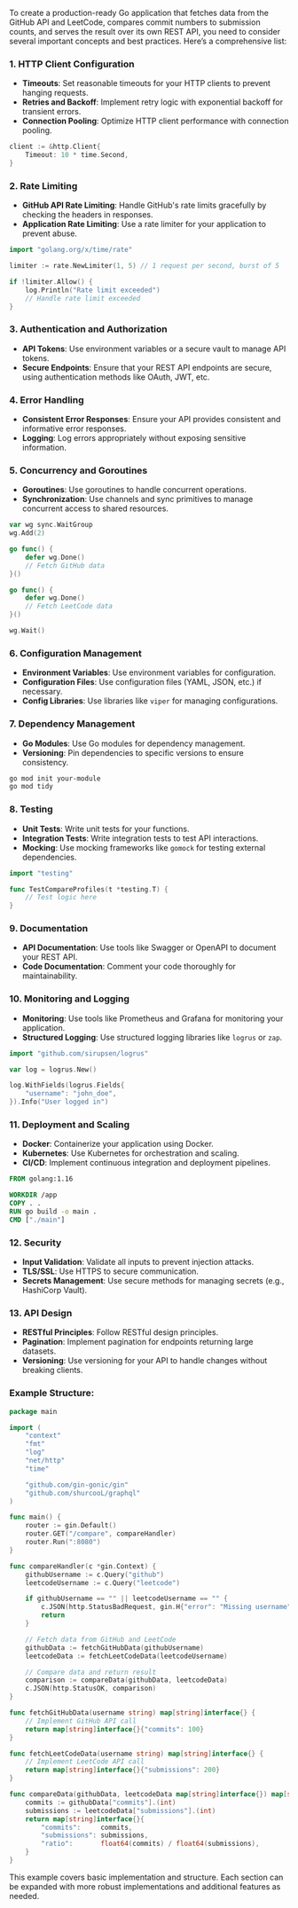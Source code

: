To create a production-ready Go application that fetches data from the GitHub API and LeetCode, compares commit numbers to submission counts, and serves the result over its own REST API, you need to consider several important concepts and best practices. Here’s a comprehensive list:

### 1. **HTTP Client Configuration**

- **Timeouts**: Set reasonable timeouts for your HTTP clients to prevent hanging requests.
- **Retries and Backoff**: Implement retry logic with exponential backoff for transient errors.
- **Connection Pooling**: Optimize HTTP client performance with connection pooling.

```go
client := &http.Client{
    Timeout: 10 * time.Second,
}
```

### 2. **Rate Limiting**

- **GitHub API Rate Limiting**: Handle GitHub's rate limits gracefully by checking the headers in responses.
- **Application Rate Limiting**: Use a rate limiter for your application to prevent abuse.

```go
import "golang.org/x/time/rate"

limiter := rate.NewLimiter(1, 5) // 1 request per second, burst of 5

if !limiter.Allow() {
    log.Println("Rate limit exceeded")
    // Handle rate limit exceeded
}
```

### 3. **Authentication and Authorization**

- **API Tokens**: Use environment variables or a secure vault to manage API tokens.
- **Secure Endpoints**: Ensure that your REST API endpoints are secure, using authentication methods like OAuth, JWT, etc.

### 4. **Error Handling**

- **Consistent Error Responses**: Ensure your API provides consistent and informative error responses.
- **Logging**: Log errors appropriately without exposing sensitive information.

### 5. **Concurrency and Goroutines**

- **Goroutines**: Use goroutines to handle concurrent operations.
- **Synchronization**: Use channels and sync primitives to manage concurrent access to shared resources.

```go
var wg sync.WaitGroup
wg.Add(2)

go func() {
    defer wg.Done()
    // Fetch GitHub data
}()

go func() {
    defer wg.Done()
    // Fetch LeetCode data
}()

wg.Wait()
```

### 6. **Configuration Management**

- **Environment Variables**: Use environment variables for configuration.
- **Configuration Files**: Use configuration files (YAML, JSON, etc.) if necessary.
- **Config Libraries**: Use libraries like `viper` for managing configurations.

### 7. **Dependency Management**

- **Go Modules**: Use Go modules for dependency management.
- **Versioning**: Pin dependencies to specific versions to ensure consistency.

```sh
go mod init your-module
go mod tidy
```

### 8. **Testing**

- **Unit Tests**: Write unit tests for your functions.
- **Integration Tests**: Write integration tests to test API interactions.
- **Mocking**: Use mocking frameworks like `gomock` for testing external dependencies.

```go
import "testing"

func TestCompareProfiles(t *testing.T) {
    // Test logic here
}
```

### 9. **Documentation**

- **API Documentation**: Use tools like Swagger or OpenAPI to document your REST API.
- **Code Documentation**: Comment your code thoroughly for maintainability.

### 10. **Monitoring and Logging**

- **Monitoring**: Use tools like Prometheus and Grafana for monitoring your application.
- **Structured Logging**: Use structured logging libraries like `logrus` or `zap`.

```go
import "github.com/sirupsen/logrus"

var log = logrus.New()

log.WithFields(logrus.Fields{
    "username": "john_doe",
}).Info("User logged in")
```

### 11. **Deployment and Scaling**

- **Docker**: Containerize your application using Docker.
- **Kubernetes**: Use Kubernetes for orchestration and scaling.
- **CI/CD**: Implement continuous integration and deployment pipelines.

```dockerfile
FROM golang:1.16

WORKDIR /app
COPY . .
RUN go build -o main .
CMD ["./main"]
```

### 12. **Security**

- **Input Validation**: Validate all inputs to prevent injection attacks.
- **TLS/SSL**: Use HTTPS to secure communication.
- **Secrets Management**: Use secure methods for managing secrets (e.g., HashiCorp Vault).

### 13. **API Design**

- **RESTful Principles**: Follow RESTful design principles.
- **Pagination**: Implement pagination for endpoints returning large datasets.
- **Versioning**: Use versioning for your API to handle changes without breaking clients.

### Example Structure:

```go
package main

import (
    "context"
    "fmt"
    "log"
    "net/http"
    "time"

    "github.com/gin-gonic/gin"
    "github.com/shurcooL/graphql"
)

func main() {
    router := gin.Default()
    router.GET("/compare", compareHandler)
    router.Run(":8080")
}

func compareHandler(c *gin.Context) {
    githubUsername := c.Query("github")
    leetcodeUsername := c.Query("leetcode")

    if githubUsername == "" || leetcodeUsername == "" {
        c.JSON(http.StatusBadRequest, gin.H{"error": "Missing username"})
        return
    }

    // Fetch data from GitHub and LeetCode
    githubData := fetchGitHubData(githubUsername)
    leetcodeData := fetchLeetCodeData(leetcodeUsername)

    // Compare data and return result
    comparison := compareData(githubData, leetcodeData)
    c.JSON(http.StatusOK, comparison)
}

func fetchGitHubData(username string) map[string]interface{} {
    // Implement GitHub API call
    return map[string]interface{}{"commits": 100}
}

func fetchLeetCodeData(username string) map[string]interface{} {
    // Implement LeetCode API call
    return map[string]interface{}{"submissions": 200}
}

func compareData(githubData, leetcodeData map[string]interface{}) map[string]interface{} {
    commits := githubData["commits"].(int)
    submissions := leetcodeData["submissions"].(int)
    return map[string]interface{}{
        "commits":     commits,
        "submissions": submissions,
        "ratio":       float64(commits) / float64(submissions),
    }
}
```

This example covers basic implementation and structure. Each section can be expanded with more robust implementations and additional features as needed.